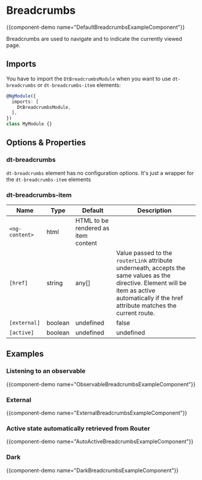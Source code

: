 # Breadcrumbs

{{component-demo name="DefaultBreadcrumbsExampleComponent"}}

Breadcrumbs are used to navigate and to indicate the currently viewed page.

## Imports

You have to import the `DtBreadcrumbsModule` when you want to use `dt-breadcrumbs` or `dt-breadcrumbs-item` elements:

```typescript
@NgModule({
  imports: [
    DtBreadcrumbsModule,
  ],
})
class MyModule {}
```

## Options & Properties

### dt-breadcrumbs

`dt-breadcrumbs` element has no configuration options. It's just a wrapper for the `dt-breadcrumbs-item` elements

### dt-breadcrumbs-item

| Name | Type | Default | Description |
| --- | --- | --- | --- |
| `<ng-content>` | html | HTML to be rendered as item content |
| `[href]` | string | any[] | Value passed to the `routerLink` attribute underneath, accepts the same values as the directive. Element will be item as active automatically if the href attribute matches the current route. |
| `[external]` | boolean | undefined | false | If empty or truthy parameter given, the `href` attribute will not be interpreted as internal router link but rather as en external href |
| `[active]` | boolean | undefined | undefined | Renders a text or a link if the parameter is true or false, respectively. If the parameter is not set, `dt-breadcrumbs-item` automatically determines, whether it should be rendered as an active by comparing the passed href value with the current route. |

## Examples

### Listening to an observable

{{component-demo name="ObservableBreadcrumbsExampleComponent"}}

### External

{{component-demo name="ExternalBreadcrumbsExampleComponent"}}

### Active state automatically retrieved from Router

{{component-demo name="AutoActiveBreadcrumbsExampleComponent"}}

### Dark

{{component-demo name="DarkBreadcrumbsExampleComponent"}}
